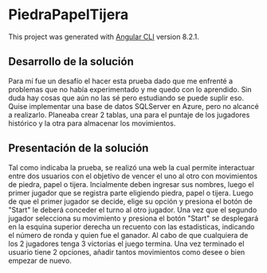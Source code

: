 # PiedraPapelTijera

This project was generated with [Angular CLI](https://github.com/angular/angular-cli) version 8.2.1.

## Desarrollo de la solución
Para mí fue un desafío el hacer esta prueba dado que me enfrenté a problemas que no había experimentado y me quedo con lo aprendido. Sin duda hay cosas que aún no las sé pero estudiando se puede suplir eso.
Quise implementar una base de datos SQLServer en Azure, pero no alcancé a realizarlo. Planeaba crear 2 tablas, una para el puntaje de los jugadores histórico y la otra para almacenar los movimientos.

## Presentación de la solución
Tal como indicaba la prueba, se realizó una web la cual permite interactuar entre dos usuarios con el objetivo de vencer el uno al otro con movimientos de piedra, papel o tijera. 
Incialmente deben ingresar sus nombres, luego el primer jugador que se registra parte eligiendo piedra, papel o tijera.
Luego de que el primer jugador se decide, elige su opción y presiona el botón de "Start" le deberá conceder el turno al otro jugador.
Una vez que el segundo jugador selecciona su movimiento y presiona el botón "Start" se desplegará en la esquina superior derecha un recuento con las estadisticas, indicando el número de ronda y quien fue el ganador. Al cabo de que cualquiera de los 2 jugadores tenga 3 victorias el juego termina. Una vez terminado el usuario tiene 2 opciones, añadir tantos movimientos como desee o bien empezar de nuevo.

